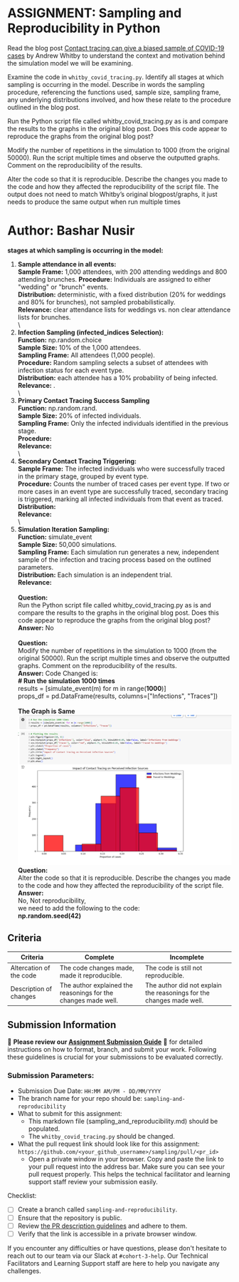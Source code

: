 # ASSIGNMENT: Sampling and Reproducibility in Python

Read the blog post [Contact tracing can give a biased sample of COVID-19 cases](https://andrewwhitby.com/2020/11/24/contact-tracing-biased/) by Andrew Whitby to understand the context and motivation behind the simulation model we will be examining.

Examine the code in `whitby_covid_tracing.py`. Identify all stages at which sampling is occurring in the model. Describe in words the sampling procedure, referencing the functions used, sample size, sampling frame, any underlying distributions involved, and how these relate to the procedure outlined in the blog post.

Run the Python script file called whitby_covid_tracing.py as is and compare the results to the graphs in the original blog post. Does this code appear to reproduce the graphs from the original blog post?

Modify the number of repetitions in the simulation to 1000 (from the original 50000). Run the script multiple times and observe the outputted graphs. Comment on the reproducibility of the results.

Alter the code so that it is reproducible. Describe the changes you made to the code and how they affected the reproducibility of the script file. The output does not need to match Whitby’s original blogpost/graphs, it just needs to produce the same output when run multiple times

# Author: Bashar Nusir

**stages at which sampling is occurring in the model:**
1. **Sample attendance in all events:** \
      **Sample Frame:** 1,000 attendees, with 200 attending weddings and 800 attending brunches.
**Procedure:** Individuals are assigned to either "wedding" or "brunch" events.\
**Distribution:**  deterministic, with a fixed distribution (20% for weddings and 80% for brunches), not sampled probabilistically.\
**Relevance:**  clear attendance lists for weddings vs. non clear attendance lists for brunches.\
\
2. **Infection Sampling (infected_indices Selection):**\
**Function:** np.random.choice\
**Sample Size:** 10% of the 1,000 attendees.\
**Sampling Frame:** All attendees (1,000 people).\
**Procedure:** Random sampling selects a subset of attendees with infection status for each event type.\
**Distribution:** each attendee has a 10% probability of being infected.\
**Relevance:** .\
\
3. **Primary Contact Tracing Success Sampling** \
**Function:** np.random.rand.\
**Sample Size:** 20% of infected individuals.\
**Sampling Frame:** Only the infected individuals identified in the previous stage.\
**Procedure:** \
**Relevance:** \
\
4. **Secondary Contact Tracing Triggering:** \
**Sample Frame:** The infected individuals who were successfully traced in the primary stage, grouped by event type.\
**Procedure:** Counts the number of traced cases per event type. If two or more cases in an event type are successfully traced, secondary tracing is triggered, marking all infected individuals from that event as traced.\
**Distribution:**\
**Relevance:**\
\
5. **Simulation Iteration Sampling:**\
**Function:** simulate_event\
**Sample Size:** 50,000 simulations.\
**Sampling Frame:** Each simulation run generates a new, independent sample of the infection and tracing process based on the outlined parameters.\
**Distribution:** Each simulation is an independent trial. \
**Relevance:**\
\
**Question:**\
Run the Python script file called whitby_covid_tracing.py as is and compare the results to the graphs in the original blog post. Does this code appear to reproduce the graphs from the original blog post?\
**Answer:** No\
\
**Question:**\
Modify the number of repetitions in the simulation to 1000 (from the original 50000). Run the script multiple times and observe the outputted graphs. Comment on the reproducibility of the results.\
**Answer:** 
Code Changed is:\
**# Run the simulation 1000 times**\
results = [simulate_event(m) for m in range(**1000**)]\
props_df = pd.DataFrame(results, columns=["Infections", "Traces"])\
\
**The Graph is Same**\
![alt text](image.png)
\
**Question:**\
Alter the code so that it is reproducible. Describe the changes you made to the code and how they affected the reproducibility of the script file.\
**Answer:**\
No, Not reproducibility, \
we need to add the following to the code:\
**np.random.seed(42)**

## Criteria

|Criteria|Complete|Incomplete|
|--------|----|----|
|Altercation of the code|The code changes made, made it reproducible.|The code is still not reproducible.|
|Description of changes|The author explained the reasonings for the changes made well.|The author did not explain the reasonings for the changes made well.|

## Submission Information

🚨 **Please review our [Assignment Submission Guide](https://github.com/UofT-DSI/onboarding/blob/main/onboarding_documents/submissions.md)** 🚨 for detailed instructions on how to format, branch, and submit your work. Following these guidelines is crucial for your submissions to be evaluated correctly.

### Submission Parameters:
* Submission Due Date: `HH:MM AM/PM - DD/MM/YYYY`
* The branch name for your repo should be: `sampling-and-reproducibility`
* What to submit for this assignment:
    * This markdown file (sampling_and_reproducibility.md) should be populated.
    * The `whitby_covid_tracing.py` should be changed.
* What the pull request link should look like for this assignment: `https://github.com/<your_github_username>/sampling/pull/<pr_id>`
    * Open a private window in your browser. Copy and paste the link to your pull request into the address bar. Make sure you can see your pull request properly. This helps the technical facilitator and learning support staff review your submission easily.

Checklist:
- [ ] Create a branch called `sampling-and-reproducibility`.
- [ ] Ensure that the repository is public.
- [ ] Review [the PR description guidelines](https://github.com/UofT-DSI/onboarding/blob/main/onboarding_documents/submissions.md#guidelines-for-pull-request-descriptions) and adhere to them.
- [ ] Verify that the link is accessible in a private browser window.

If you encounter any difficulties or have questions, please don't hesitate to reach out to our team via our Slack at `#cohort-3-help`. Our Technical Facilitators and Learning Support staff are here to help you navigate any challenges.
